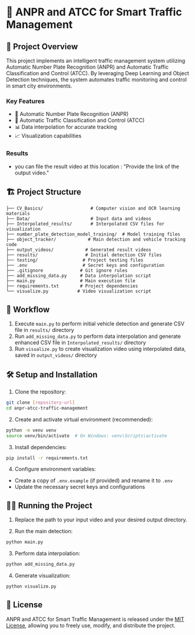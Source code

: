 # 🚗 ANPR and ATCC for Smart Traffic Management

## 🎯 Project Overview
This project implements an intelligent traffic management system utilizing Automatic Number Plate Recognition (ANPR) and Automatic Traffic Classification and Control (ATCC). By leveraging Deep Learning and Object Detection techniques, the system automates traffic monitoring and control in smart city environments.

### Key Features
- 📝 Automatic Number Plate Recognition (ANPR)
- 🚦 Automatic Traffic Classification and Control (ATCC)
- 📊 Data interpolation for accurate tracking
- 📈 Visualization capabilities

### Results
- you can file the result video at this location : "Provide the link of the output video."


## 🏗️ Project Structure
```
├── CV_Basics/                  # Computer vision and OCR learning materials
├── Data/                       # Input data and videos
├── Interpolated_results/       # Interpolated CSV files for visualization
├── number_plate_detection_model_training/  # Model training files
├── object_tracker/            # Main detection and vehicle tracking code
├── output_videos/            # Generated result videos
├── results/                  # Initial detection CSV files
├── testing/                 # Project testing files
├── .env                     # Secret keys and configuration
├── .gitignore              # Git ignore rules
├── add_missing_data.py     # Data interpolation script
├── main.py                 # Main execution file
├── requirements.txt        # Project dependencies
└── visualize.py           # Video visualization script
```

## 🚀 Workflow
1. Execute `main.py` to perform initial vehicle detection and generate CSV file in `results/` directory
2. Run `add_missing_data.py` to perform data interpolation and generate enhanced CSV file in `Interpolated_results/` directory
3. Run `visualize.py` to create visualization video using interpolated data, saved in `output_videos/` directory

## 🛠️ Setup and Installation
1. Clone the repository:
```bash
git clone [repository-url]
cd anpr-atcc-traffic-management
```

2. Create and activate virtual environment (recommended):
```bash
python -m venv venv
source venv/bin/activate  # On Windows: venv\Scripts\activate
```

3. Install dependencies:
```bash
pip install -r requirements.txt
```

4. Configure environment variables:
- Create a copy of `.env.example` (if provided) and rename it to `.env`
- Update the necessary secret keys and configurations

## 🏃‍♂️ Running the Project


1. Replace the path to your input video and your desired output directory.

2. Run the main detection:
```bash
python main.py
```

3. Perform data interpolation:
```bash
python add_missing_data.py
```

4. Generate visualization:
```bash
python visualize.py
```

## 📄 License
ANPR and ATCC for Smart Traffic Management is released under the [MIT License](LICENSE), allowing you to freely use, modify, and distribute the project.
